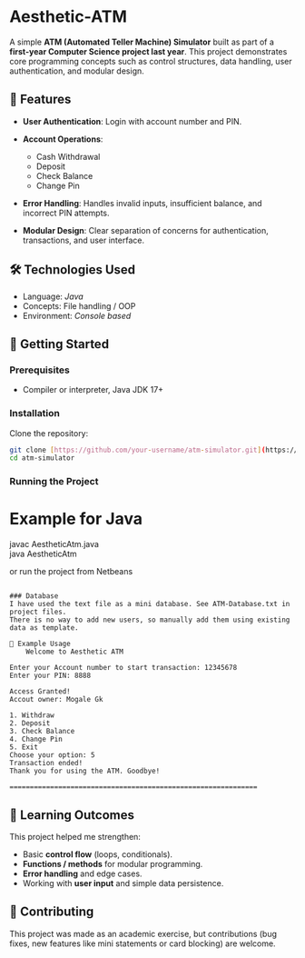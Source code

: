 # Aesthetic-ATM

A simple **ATM (Automated Teller Machine) Simulator** built as part of a **first-year Computer Science project last year**.
This project demonstrates core programming concepts such as control structures, data handling, user authentication, and modular design.

## 📌 Features
* **User Authentication**: Login with account number and PIN.

* **Account Operations**:
  * Cash Withdrawal
  * Deposit
  * Check Balance
  * Change Pin
  
* **Error Handling**: Handles invalid inputs, insufficient balance, and incorrect PIN attempts.
* **Modular Design**: Clear separation of concerns for authentication, transactions, and user interface.

## 🛠️ Technologies Used

* Language: *Java*
* Concepts: File handling / OOP
* Environment: *Console based*

## 🚀 Getting Started
### Prerequisites

* Compiler or interpreter, Java JDK 17+

### Installation

Clone the repository:

```bash
git clone [https://github.com/your-username/atm-simulator.git](https://github.com/phillip-mogale2/Aesthetic-ATM.git)
cd atm-simulator
```

### Running the Project
# Example for Java
javac AestheticAtm.java  
java AestheticAtm

or run the project from Netbeans
```

### Database
I have used the text file as a mini database. See ATM-Database.txt in project files.
There is no way to add new users, so manually add them using existing data as template.

📖 Example Usage
	Welcome to Aesthetic ATM

Enter your Account number to start transaction: 12345678
Enter your PIN: 8888

Access Granted!
Accout owner: Mogale Gk

1. Withdraw
2. Deposit
3. Check Balance
4. Change Pin
5. Exit
Choose your option: 5
Transaction ended!
Thank you for using the ATM. Goodbye!

=============================================================
```

## 🎯 Learning Outcomes

This project helped me strengthen:

* Basic **control flow** (loops, conditionals).
* **Functions / methods** for modular programming.
* **Error handling** and edge cases.
* Working with **user input** and simple data persistence.

## 🤝 Contributing
This project was made as an academic exercise, but contributions (bug fixes, new features like mini statements or card blocking) are welcome.



